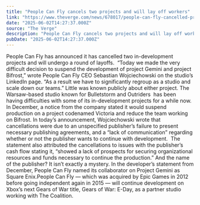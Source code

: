 ```yaml
---
title: "People Can Fly cancels two projects and will lay off workers"
link: "https://www.theverge.com/news/678017/people-can-fly-cancelled-projects-square-enix"
date: "2025-06-02T14:27:37.000Z"
source: "The Verge"
description: "People Can Fly cancels two projects and will lay off workers - Latest insights and analysis"
pubDate: "2025-06-02T14:27:37.000Z"
---
```


People Can Fly has announced it has cancelled two in-development projects and will undergo a round of layoffs.&nbsp;
“Today we made the very difficult decision to suspend the development of project Gemini and project Bifrost,” wrote People Can Fly CEO Sebastian Wojciechowski on the studio’s LinkedIn page. “As a result we have to significantly regroup as a studio and scale down our teams.” Little was known publicly about either project.
The Warsaw-based studio known for Bulletstorm and Outriders&nbsp; has been having difficulties with some of its in-development projects for a while now.
 In December, a notice from the company stated it would suspend production on a project codenamed Victoria and reduce the team working on Bifrost.
 In today’s announcement, Wojciechowski wrote that cancellations were due to an unspecified publisher’s failure to present necessary publishing agreements, and a “lack of communication” regarding whether or not the publisher wants to continue with development.&nbsp;
The statement also attributed the cancellations to issues with the publisher’s cash flow stating it, “showed a lack of prospects for securing organizational resources and funds necessary to continue the production.” And the name of the publisher? It isn&#8217;t exactly a mystery.
 In the developer’s statement from December, People Can Fly named its collaborator on Project Gemini as Square Enix.People Can Fly — which was acquired by Epic Games in 2012 before going independent again in 2015 — will continue development on Xbox’s next Gears of War title, Gears of War: E-Day, as a partner studio working with The Coalition.